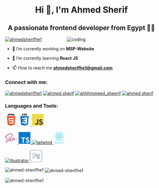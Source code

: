 

<h1 align="center">Hi 👋, I'm Ahmed Sherif</h1>
<h2 align="center">A passionate frontend developer from Egypt 🧑‍💻</h2>
<img align="right" alt="coding" width="300" src="https://media2.giphy.com/media/v1.Y2lkPTc5MGI3NjExMjdzOHZuNnFlMmI2MmltOHk0aHIzNmZ0NjgweGZ5Njhia2QwdXBiMCZlcD12MV9pbnRlcm5hbF9naWZfYnlfaWQmY3Q9Zw/CrFLL3CnRpw5ddlBMm/giphy.webp">

<p align="left"> <a href="https://twitter.com/ahmedsherifhe1" target="blank"><img src="https://img.shields.io/twitter/follow/ahmedsherifhe1?logo=twitter&style=for-the-badge" alt="ahmedsherifhe1" /></a> </p>

- 🔭 I’m currently working on **MSP-Website**

- 🌱 I’m currently learning **React JS**

- 📫 How to reach me **ahmedsherifhe1@gmail.com**

<h3 align="left">Connect with me:</h3>
<p align="left">
<a href="https://twitter.com/ahmedsherifhe1" target="blank"><img align="center" src="https://raw.githubusercontent.com/rahuldkjain/github-profile-readme-generator/master/src/images/icons/Social/twitter.svg" alt="ahmedsherifhe1" height="30" width="40" /></a>
<a href="https://fb.com/ahmed sherif" target="blank"><img align="center" src="https://raw.githubusercontent.com/rahuldkjain/github-profile-readme-generator/master/src/images/icons/Social/facebook.svg" alt="ahmed sherif" height="30" width="40" /></a>
<a href="https://instagram.com/ahhhmmeed_sheerif" target="blank"><img align="center" src="https://raw.githubusercontent.com/rahuldkjain/github-profile-readme-generator/master/src/images/icons/Social/instagram.svg" alt="ahhhmmeed_sheerif" height="30" width="40" /></a>
<a href="https://www.behance.net/ahmed sherif" target="blank"><img align="center" src="https://raw.githubusercontent.com/rahuldkjain/github-profile-readme-generator/master/src/images/icons/Social/behance.svg" alt="ahmed sherif" height="30" width="40" /></a>
</p>

<h3 align="left">Languages and Tools:</h3>
<p align="left">
  
   <a href="https://www.w3.org/html/" target="_blank" rel="noreferrer">
   
 <img src="https://raw.githubusercontent.com/devicons/devicon/master/icons/html5/html5-original-wordmark.svg" alt="html5" width="40" height="40"/>
  </a>  
  <a href="https://www.w3schools.com/css/" target="_blank" rel="noreferrer"> 
    <img src="https://raw.githubusercontent.com/devicons/devicon/master/icons/css3/css3-original-wordmark.svg" alt="css3" width="40" height="40"/> 
  </a>
  <a href="https://developer.mozilla.org/en-US/docs/Web/JavaScript" target="_blank" rel="noreferrer"> 
    <img src="https://raw.githubusercontent.com/devicons/devicon/master/icons/javascript/javascript-original.svg" alt="javascript" width="40" height="40"/> 
  </a>
  <br>
  <br>
  <a href="https://sass-lang.com" target="_blank" rel="noreferrer"> 
    <img src="https://raw.githubusercontent.com/devicons/devicon/master/icons/sass/sass-original.svg" alt="sass" width="40" height="40"/> 
  </a>
  <a href="https://www.typescriptlang.org/" target="_blank" rel="noreferrer"> 
    <img src="https://raw.githubusercontent.com/devicons/devicon/master/icons/typescript/typescript-original.svg" alt="typescript" width="40" height="40"/> 
  </a>
  
  
  
  <a href="https://tailwindcss.com/" target="_blank" rel="noreferrer"> 
    <img src="https://www.vectorlogo.zone/logos/tailwindcss/tailwindcss-icon.svg" alt="tailwind" width="40" height="40"/> 
  </a> 
  <a href="https://reactjs.org/" target="_blank" rel="noreferrer"> 
    <img src="https://raw.githubusercontent.com/devicons/devicon/master/icons/react/react-original-wordmark.svg" alt="react" width="40" height="40"/> 
  </a> 
  <br>
  <br>
  <a href="https://www.adobe.com/in/products/illustrator.html" target="_blank" rel="noreferrer"> 
    <img src="https://www.vectorlogo.zone/logos/adobe_illustrator/adobe_illustrator-icon.svg" alt="illustrator" width="40" height="40"/> 
  </a> 
   
  <a href="https://www.photoshop.com/en" target="_blank" rel="noreferrer"> 
    <img src="https://raw.githubusercontent.com/devicons/devicon/master/icons/photoshop/photoshop-line.svg" alt="photoshop" width="40" height="40"/> 
  </a> 
</p>

<p><img align="left" src="https://github-readme-stats.vercel.app/api/top-langs?username=ahmed-sherifhe1&show_icons=true&locale=en&layout=compact" alt="ahmed-sherifhe1" /></p>

<p>&nbsp;<img align="center" src="https://github-readme-stats.vercel.app/api?username=ahmed-sherifhe1&show_icons=true&locale=en" alt="ahmed-sherifhe1" /></p>

<p><img align="center" src="https://github-readme-streak-stats.herokuapp.com/?user=ahmed-sherifhe1&" alt="ahmed-sherifhe1" /></p>

